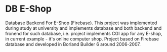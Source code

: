 # DB E-Shop

Database Backend For E-Shop (Firebase). This project was implemented during study at university and implements database and both backend and fronend for such database, i.e. project implements CGI app for any E-shop, in current example - it's online computer shop. Project based on Firebase database and developed in Borland Builder 6 around 2006-2007.
